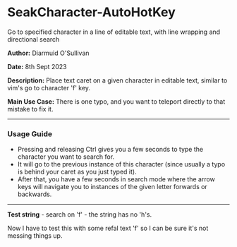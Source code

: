 # SeakCharacter-AutoHotKey
Go to specified character in a line of editable text, with line wrapping and directional search


**Author:** Diarmuid O'Sullivan

**Date:** 8th Sept 2023

**Description:** Place text caret on a given character in editable text, similar to vim's go to character 'f' key.

**Main Use Case:** There is one typo, and you want to teleport directly to that mistake to fix it.

---

### Usage Guide

- Pressing and releasing Ctrl gives you a few seconds to type the character you want to search for.
- It will go to the previous instance of this character (since usually a typo is behind your caret as you just typed it).
- After that, you have a few seconds in search mode where the arrow keys will navigate you to instances of the given letter forwards or backwards.

---

**Test string** - search on 'f' - the string has no 'h's.

Now I have to test this with some refal text 'f' so I can be sure it's not messing things up.
